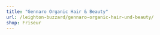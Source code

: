 ```yaml
---
title: "Gennaro Organic Hair & Beauty"
url: /leighton-buzzard/gennaro-organic-hair-und-beauty/
shop: Friseur
---
```

